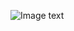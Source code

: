 ![Image text](https://github.com/GolendOne1/graphics2018/blob/master/21851449%E9%87%91%E5%BE%B3%E4%B8%80/animHomework2/demoGif.gif)
